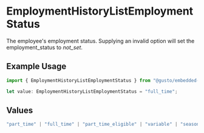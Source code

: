 # EmploymentHistoryListEmploymentStatus

The employee's employment status. Supplying an invalid option will set the employment_status to *not_set*.

## Example Usage

```typescript
import { EmploymentHistoryListEmploymentStatus } from "@gusto/embedded-api/models/components/employmenthistorylist.js";

let value: EmploymentHistoryListEmploymentStatus = "full_time";
```

## Values

```typescript
"part_time" | "full_time" | "part_time_eligible" | "variable" | "seasonal - not_set"
```